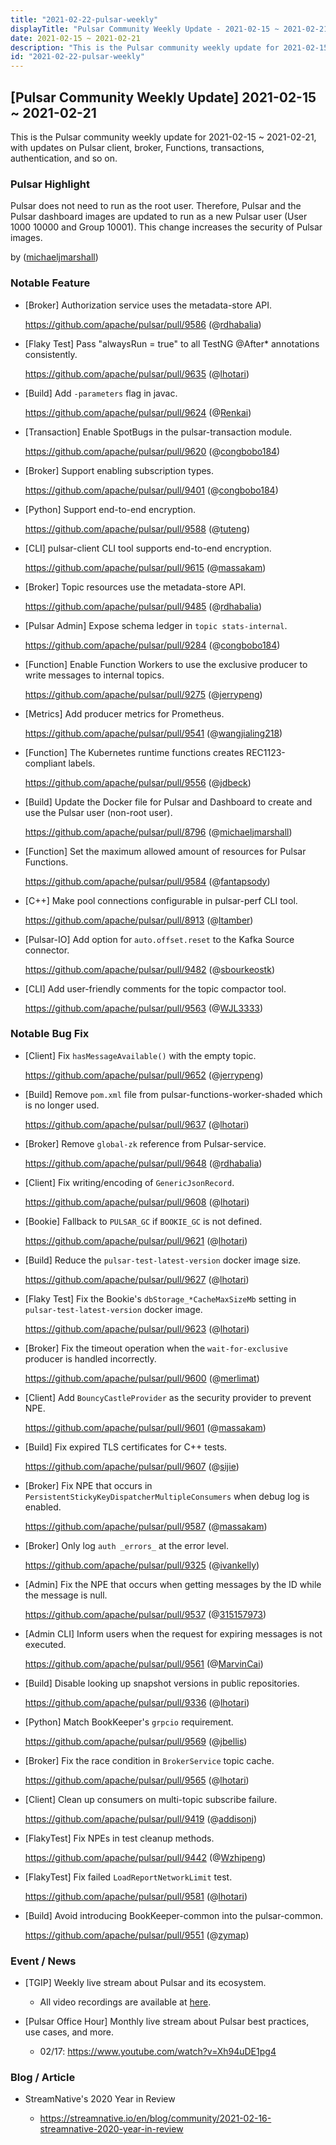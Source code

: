 ```yaml
---
title: "2021-02-22-pulsar-weekly"
displayTitle: "Pulsar Community Weekly Update - 2021-02-15 ~ 2021-02-21"
date: 2021-02-15 ~ 2021-02-21
description: "This is the Pulsar community weekly update for 2021-02-15 ~ 2021-02-21, with updates on Pulsar client, broker, Functions, transactions, authentication, and so on."
id: "2021-02-22-pulsar-weekly"
---
```


## [Pulsar Community Weekly Update] 2021-02-15 ~ 2021-02-21

This is the Pulsar community weekly update for 2021-02-15 ~ 2021-02-21, with updates on Pulsar client, broker, Functions, transactions, authentication, and so on.

### Pulsar Highlight

Pulsar does not need to run as the root user. Therefore, Pulsar and the Pulsar dashboard images are updated to run as a new Pulsar user (User 1000 10000 and Group 10001). This change increases the security of Pulsar images.

by ([michaeljmarshall](https://github.com/michaeljmarshall))

### Notable Feature

- [Broker] Authorization service uses the metadata-store API.

    https://github.com/apache/pulsar/pull/9586 (@[rdhabalia](https://github.com/rdhabalia))

- [Flaky Test] Pass "alwaysRun = true" to all TestNG @After* annotations consistently.

    https://github.com/apache/pulsar/pull/9635 (@[lhotari](https://github.com/lhotari))

- [Build] Add `-parameters` flag in javac.

    https://github.com/apache/pulsar/pull/9624 (@[Renkai](https://github.com/Renkai))

- [Transaction] Enable SpotBugs in the pulsar-transaction module.

    https://github.com/apache/pulsar/pull/9620 (@[congbobo184](https://github.com/congbobo184))

- [Broker] Support enabling subscription types.

    https://github.com/apache/pulsar/pull/9401 (@[congbobo184](https://github.com/congbobo184))

- [Python] Support end-to-end encryption.

    https://github.com/apache/pulsar/pull/9588 (@[tuteng](https://github.com/tuteng))

- [CLI] pulsar-client CLI tool supports end-to-end encryption.

    https://github.com/apache/pulsar/pull/9615 (@[massakam](https://github.com/massakam))

- [Broker] Topic resources use the metadata-store API.

    https://github.com/apache/pulsar/pull/9485 (@[rdhabalia](https://github.com/rdhabalia))

- [Pulsar Admin] Expose schema ledger in `topic stats-internal`.

    https://github.com/apache/pulsar/pull/9284 (@[congbobo184](https://github.com/congbobo184))

- [Function] Enable Function Workers to use the exclusive producer to write messages to internal topics.

    https://github.com/apache/pulsar/pull/9275 (@[jerrypeng](https://github.com/jerrypeng))

- [Metrics] Add producer metrics for Prometheus.

    https://github.com/apache/pulsar/pull/9541 (@[wangjialing218](https://github.com/wangjialing218))

- [Function] The Kubernetes runtime functions creates REC1123-compliant labels.

    https://github.com/apache/pulsar/pull/9556 (@[jdbeck](https://github.com/jdbeck))

- [Build] Update the Docker file for Pulsar and Dashboard to create and use the Pulsar user (non-root user).

    https://github.com/apache/pulsar/pull/8796 (@[michaeljmarshall](https://github.com/michaeljmarshall))

- [Function] Set the maximum allowed amount of resources for Pulsar Functions.

    https://github.com/apache/pulsar/pull/9584 (@[fantapsody](https://github.com/fantapsody))

- [C++] Make pool connections configurable in pulsar-perf CLI tool.

    https://github.com/apache/pulsar/pull/8913 (@[ltamber](https://github.com/ltamber))

- [Pulsar-IO] Add option for `auto.offset.reset` to the Kafka Source connector.

    https://github.com/apache/pulsar/pull/9482 (@[sbourkeostk](https://github.com/sbourkeostk))

- [CLI] Add user-friendly comments for the topic compactor tool.

    https://github.com/apache/pulsar/pull/9563 (@[WJL3333](https://github.com/WJL3333))

### Notable Bug Fix

- [Client] Fix `hasMessageAvailable()` with the empty topic.

    https://github.com/apache/pulsar/pull/9652 (@[jerrypeng](https://github.com/jerrypeng))

- [Build] Remove `pom.xml` file from pulsar-functions-worker-shaded which is no longer used.

    https://github.com/apache/pulsar/pull/9637 (@[lhotari](https://github.com/lhotari))

- [Broker] Remove `global-zk` reference from Pulsar-service.

    https://github.com/apache/pulsar/pull/9648 (@[rdhabalia](https://github.com/rdhabalia))

- [Client] Fix writing/encoding of `GenericJsonRecord`.

    https://github.com/apache/pulsar/pull/9608 (@[lhotari](https://github.com/lhotari))

- [Bookie] Fallback to `PULSAR_GC` if `BOOKIE_GC` is not defined.

    https://github.com/apache/pulsar/pull/9621 (@[lhotari](https://github.com/lhotari))

- [Build] Reduce the `pulsar-test-latest-version` docker image size.

    https://github.com/apache/pulsar/pull/9627 (@[lhotari](https://github.com/lhotari))

- [Flaky Test] Fix the Bookie's `dbStorage_*CacheMaxSizeMb` setting in `pulsar-test-latest-version` docker image.

    https://github.com/apache/pulsar/pull/9623 (@[lhotari](https://github.com/lhotari))

- [Broker] Fix the timeout operation when the `wait-for-exclusive` producer is handled incorrectly.

    https://github.com/apache/pulsar/pull/9600 (@[merlimat](https://github.com/merlimat))

- [Client] Add `BouncyCastleProvider` as the security provider to prevent NPE.

    https://github.com/apache/pulsar/pull/9601 (@[massakam](https://github.com/massakam))

- [Build] Fix expired TLS certificates for C++ tests.

    https://github.com/apache/pulsar/pull/9607 (@[sijie](https://github.com/sijie))

- [Broker] Fix NPE that occurs in `PersistentStickyKeyDispatcherMultipleConsumers` when debug log is enabled.

    https://github.com/apache/pulsar/pull/9587 (@[massakam](https://github.com/massakam))

- [Broker] Only log `auth _errors_` at the error level.

    https://github.com/apache/pulsar/pull/9325 (@[ivankelly](https://github.com/ivankelly))

- [Admin] Fix the NPE that occurs when getting messages by the ID while the message is null.

    https://github.com/apache/pulsar/pull/9537 (@[315157973](https://github.com/315157973))

- [Admin CLI] Inform users when the request for expiring messages is not executed.

    https://github.com/apache/pulsar/pull/9561 (@[MarvinCai](https://github.com/MarvinCai))

- [Build] Disable looking up snapshot versions in public repositories.

    https://github.com/apache/pulsar/pull/9336 (@[lhotari](https://github.com/lhotari))

- [Python] Match BookKeeper's `grpcio` requirement.

    https://github.com/apache/pulsar/pull/9569 (@[jbellis](https://github.com/jbellis))

- [Broker] Fix the race condition in `BrokerService` topic cache.

    https://github.com/apache/pulsar/pull/9565 (@[lhotari](https://github.com/lhotari))

- [Client] Clean up consumers on multi-topic subscribe failure.

    https://github.com/apache/pulsar/pull/9419 (@[addisonj](https://github.com/addisonj))

- [FlakyTest] Fix NPEs in test cleanup methods.

    https://github.com/apache/pulsar/pull/9442 (@[Wzhipeng](https://github.com/Wzhipeng))

- [FlakyTest] Fix failed `LoadReportNetworkLimit` test.

    https://github.com/apache/pulsar/pull/9581 (@[lhotari](https://github.com/lhotari))

- [Build] Avoid introducing BookKeeper-common into the pulsar-common.

    https://github.com/apache/pulsar/pull/9551 (@[zymap](https://github.com/zymap))

### Event / News

- [TGIP] Weekly live stream about Pulsar and its ecosystem.

  - All video recordings are available at [here](https://streamnative.io/resource#tgip).

- [Pulsar Office Hour] Monthly live stream about Pulsar best practices, use cases, and more.

  - 02/17: https://www.youtube.com/watch?v=Xh94uDE1pg4

### Blog / Article

- StreamNative's 2020 Year in Review

    - https://streamnative.io/en/blog/community/2021-02-16-streamnative-2020-year-in-review
